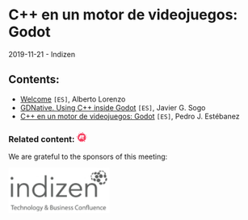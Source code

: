 # C++ en un motor de videojuegos: Godot
2019-11-21 - Indizen

## Contents:
- [Welcome](welcome.pdf) `[ES]`, Alberto Lorenzo
- [GDNative. Using C++ inside Godot](http://jgsogo.es/talk-godot-gdnative/#/) `[ES]`, Javier G. Sogo
- [C++ en un motor de videojuegos: Godot](Godot.pdf) `[ES]`, Pedro J. Estébanez

### Related content: [<img src="../assets/brand-logos/meetup.svg" alt="meetup" height="20"/>](https://www.meetup.com/es-ES/Madrid-C-Cpp/events/265159123/)

We are grateful to the sponsors of this meeting:  

[<img src="../assets/sponsor-logos/indizen.png" alt="Indizen" width="200"/>](https://indizen.com/)
